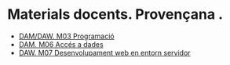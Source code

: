 # Materials docents. Provençana .
<ul>
  <li>
<a class="card-link card-gradient" href="/provenm03.github.io/daxm03/m03.html">DAM/DAW. M03 Programació</a>
</li>
  <li>
<a class="card-link card-gradient" href="/provenm03.github.io/damm06/home.html">DAM. M06 Accés a dades</a>
</li>
<li>
  <a class="card-link card-gradient" href="/provenm03.github.io/dawm07/m07.html">DAW. M07 Desenvolupament web en entorn servidor</a>
</li>
</ul>
